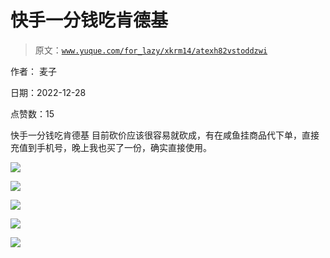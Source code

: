 # 快手一分钱吃肯德基

> 原文：[`www.yuque.com/for_lazy/xkrm14/atexh82vstoddzwi`](https://www.yuque.com/for_lazy/xkrm14/atexh82vstoddzwi)

作者： 麦子 

日期：2022-12-28 

点赞数：15 

快手一分钱吃肯德基 目前砍价应该很容易就砍成，有在咸鱼挂商品代下单，直接充值到手机号，晚上我也买了一份，确实直接使用。 

![](img/6e445d7bf880b489393a33ed48a18e72.png)  

![](img/98a191d328a21a6e4f4e6ea2faf47b78.png)  

![](img/e476c99a5c1ac7bea070932bf5392a56.png)  

![](img/f4b041e41793fc83b3d742768656dfcb.png)  

![](img/5bdd467cc81305535bc52b0c52610d1e.png)  

